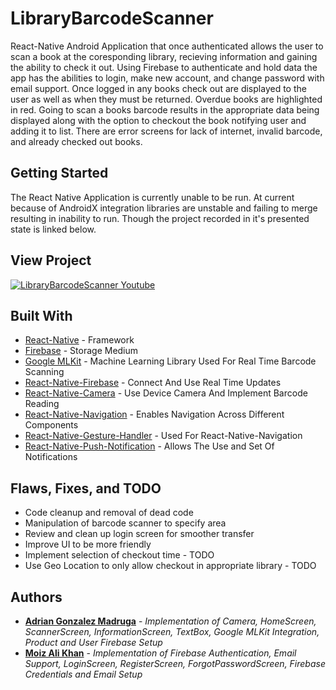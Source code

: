 # LibraryBarcodeScanner
React-Native Android Application that once authenticated allows the user to scan a book at the coresponding library, recieving information and gaining the ability to check it out. Using Firebase to authenticate and hold data the app has the abilities to login, make new account, and change password with email support. Once logged in any books check out are displayed to the user as well as when they must be returned. Overdue books are highlighted in red. Going to scan a books barcode results in the appropriate data being displayed along with the option to checkout the book notifying user and adding it to list. There are error screens for lack of internet, invalid barcode, and already checked out books.

## Getting Started
The React Native Application is currently unable to be run.
At current because of AndroidX integration libraries are unstable and failing to merge resulting in inability to run. Though the project recorded in it's presented state is linked below.

## View Project
[![LibraryBarcodeScanner Youtube](http://img.youtube.com/vi/tqfVqFaJ02o/0.jpg)](http://www.youtube.com/watch?v=tqfVqFaJ02o "LibraryBarcodeScanner")

## Built With

* [React-Native](https://developer.android.com/) - Framework
* [Firebase](https://firebase.google.com/) - Storage Medium
* [Google MLKit](https://developers.google.com/ml-kit/) - Machine Learning Library Used For Real Time Barcode Scanning
* [React-Native-Firebase](https://github.com/invertase/react-native-firebase) - Connect And Use Real Time Updates
* [React-Native-Camera](https://github.com/react-native-community/react-native-camera) - Use Device Camera And Implement Barcode Reading
* [React-Native-Navigation](https://github.com/wix/react-native-navigation) - Enables Navigation Across Different Components
* [React-Native-Gesture-Handler](https://www.npmjs.com/package/react-native-gesture-handler) - Used For React-Native-Navigation
* [React-Native-Push-Notification](https://github.com/zo0r/react-native-push-notification) - Allows The Use and Set Of Notifications

## Flaws, Fixes, and TODO

* Code cleanup and removal of dead code
* Manipulation of barcode scanner to specify area
* Review and clean up login screen for smoother transfer
* Improve UI to be more friendly
* Implement selection of checkout time - TODO
* Use Geo Location to only allow checkout in appropriate library - TODO


## Authors

* **[Adrian Gonzalez Madruga](https://github.com/Adrian-Gonzalez-Madruga)** - *Implementation of Camera, HomeScreen, ScannerScreen, InformationScreen, TextBox, Google MLKit Integration, Product and User Firebase Setup* 
* **[Moiz Ali Khan](https://github.com/khmoiz/)** - *Implementation of Firebase Authentication, Email Support, LoginScreen, RegisterScreen, ForgotPasswordScreen, Firebase Credentials and Email Setup*

